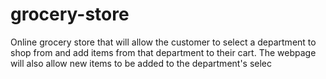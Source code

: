 # grocery-store
Online grocery store that will allow the customer to select a department to shop from
and add items from that department to their cart. The webpage will also allow new items to be added to
the department's selec
